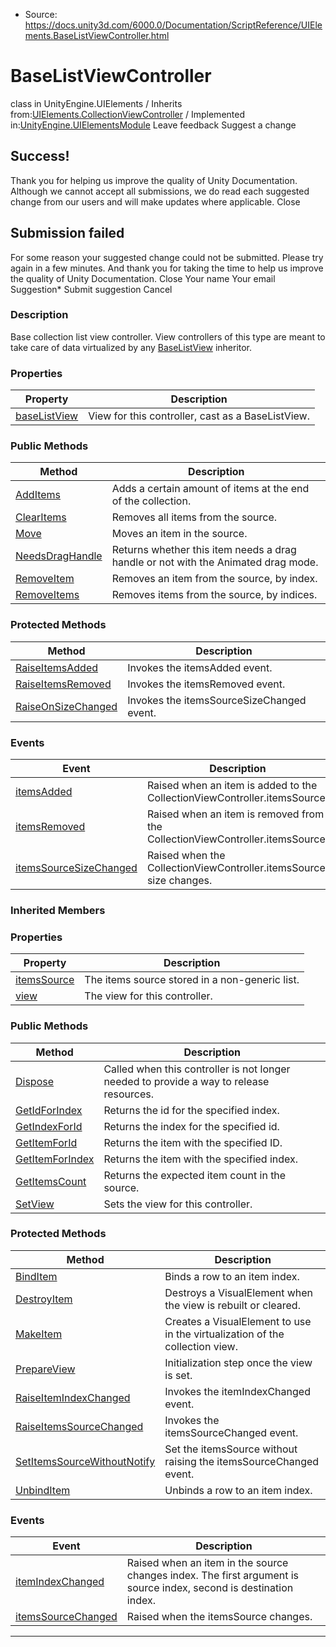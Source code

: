 * Source: https://docs.unity3d.com/6000.0/Documentation/ScriptReference/UIElements.BaseListViewController.html

# BaseListViewController
class in UnityEngine.UIElements
/
Inherits from:[UIElements.CollectionViewController](https://docs.unity3d.com/6000.0/Documentation/ScriptReference/UIElements.CollectionViewController.html)
/
Implemented in:[UnityEngine.UIElementsModule](https://docs.unity3d.com/6000.0/Documentation/ScriptReference/UnityEngine.UIElementsModule.html)
Leave feedback
Suggest a change
## Success!
Thank you for helping us improve the quality of Unity Documentation. Although we cannot accept all submissions, we do read each suggested change from our users and will make updates where applicable.
Close
## Submission failed
For some reason your suggested change could not be submitted. Please <a>try again</a> in a few minutes. And thank you for taking the time to help us improve the quality of Unity Documentation.
Close
Your name Your email Suggestion* Submit suggestion
Cancel
### Description
Base collection list view controller. View controllers of this type are meant to take care of data virtualized by any [BaseListView](https://docs.unity3d.com/6000.0/Documentation/ScriptReference/UIElements.BaseListView.html) inheritor. 
### Properties
Property | Description  
---|---  
[baseListView](https://docs.unity3d.com/6000.0/Documentation/ScriptReference/UIElements.BaseListViewController-baseListView.html) |  View for this controller, cast as a BaseListView.   
### Public Methods
Method | Description  
---|---  
[AddItems](https://docs.unity3d.com/6000.0/Documentation/ScriptReference/UIElements.BaseListViewController.AddItems.html) |  Adds a certain amount of items at the end of the collection.   
[ClearItems](https://docs.unity3d.com/6000.0/Documentation/ScriptReference/UIElements.BaseListViewController.ClearItems.html) |  Removes all items from the source.   
[Move](https://docs.unity3d.com/6000.0/Documentation/ScriptReference/UIElements.BaseListViewController.Move.html) |  Moves an item in the source.   
[NeedsDragHandle](https://docs.unity3d.com/6000.0/Documentation/ScriptReference/UIElements.BaseListViewController.NeedsDragHandle.html) |  Returns whether this item needs a drag handle or not with the Animated drag mode.   
[RemoveItem](https://docs.unity3d.com/6000.0/Documentation/ScriptReference/UIElements.BaseListViewController.RemoveItem.html) |  Removes an item from the source, by index.   
[RemoveItems](https://docs.unity3d.com/6000.0/Documentation/ScriptReference/UIElements.BaseListViewController.RemoveItems.html) |  Removes items from the source, by indices.   
### Protected Methods
Method | Description  
---|---  
[RaiseItemsAdded](https://docs.unity3d.com/6000.0/Documentation/ScriptReference/UIElements.BaseListViewController.RaiseItemsAdded.html) |  Invokes the itemsAdded event.   
[RaiseItemsRemoved](https://docs.unity3d.com/6000.0/Documentation/ScriptReference/UIElements.BaseListViewController.RaiseItemsRemoved.html) |  Invokes the itemsRemoved event.   
[RaiseOnSizeChanged](https://docs.unity3d.com/6000.0/Documentation/ScriptReference/UIElements.BaseListViewController.RaiseOnSizeChanged.html) |  Invokes the itemsSourceSizeChanged event.   
### Events
Event | Description  
---|---  
[itemsAdded](https://docs.unity3d.com/6000.0/Documentation/ScriptReference/UIElements.BaseListViewController-itemsAdded.html) |  Raised when an item is added to the CollectionViewController.itemsSource.   
[itemsRemoved](https://docs.unity3d.com/6000.0/Documentation/ScriptReference/UIElements.BaseListViewController-itemsRemoved.html) |  Raised when an item is removed from the CollectionViewController.itemsSource.   
[itemsSourceSizeChanged](https://docs.unity3d.com/6000.0/Documentation/ScriptReference/UIElements.BaseListViewController-itemsSourceSizeChanged.html) |  Raised when the CollectionViewController.itemsSource size changes.   
### Inherited Members
### Properties
Property | Description  
---|---  
[itemsSource](https://docs.unity3d.com/6000.0/Documentation/ScriptReference/UIElements.CollectionViewController-itemsSource.html) |  The items source stored in a non-generic list.   
[view](https://docs.unity3d.com/6000.0/Documentation/ScriptReference/UIElements.CollectionViewController-view.html) |  The view for this controller.   
### Public Methods
Method | Description  
---|---  
[Dispose](https://docs.unity3d.com/6000.0/Documentation/ScriptReference/UIElements.CollectionViewController.Dispose.html) |  Called when this controller is not longer needed to provide a way to release resources.   
[GetIdForIndex](https://docs.unity3d.com/6000.0/Documentation/ScriptReference/UIElements.CollectionViewController.GetIdForIndex.html) |  Returns the id for the specified index.   
[GetIndexForId](https://docs.unity3d.com/6000.0/Documentation/ScriptReference/UIElements.CollectionViewController.GetIndexForId.html) |  Returns the index for the specified id.   
[GetItemForId](https://docs.unity3d.com/6000.0/Documentation/ScriptReference/UIElements.CollectionViewController.GetItemForId.html) |  Returns the item with the specified ID.   
[GetItemForIndex](https://docs.unity3d.com/6000.0/Documentation/ScriptReference/UIElements.CollectionViewController.GetItemForIndex.html) |  Returns the item with the specified index.   
[GetItemsCount](https://docs.unity3d.com/6000.0/Documentation/ScriptReference/UIElements.CollectionViewController.GetItemsCount.html) |  Returns the expected item count in the source.   
[SetView](https://docs.unity3d.com/6000.0/Documentation/ScriptReference/UIElements.CollectionViewController.SetView.html) |  Sets the view for this controller.   
### Protected Methods
Method | Description  
---|---  
[BindItem](https://docs.unity3d.com/6000.0/Documentation/ScriptReference/UIElements.CollectionViewController.BindItem.html) |  Binds a row to an item index.   
[DestroyItem](https://docs.unity3d.com/6000.0/Documentation/ScriptReference/UIElements.CollectionViewController.DestroyItem.html) |  Destroys a VisualElement when the view is rebuilt or cleared.   
[MakeItem](https://docs.unity3d.com/6000.0/Documentation/ScriptReference/UIElements.CollectionViewController.MakeItem.html) |  Creates a VisualElement to use in the virtualization of the collection view.   
[PrepareView](https://docs.unity3d.com/6000.0/Documentation/ScriptReference/UIElements.CollectionViewController.PrepareView.html) |  Initialization step once the view is set.   
[RaiseItemIndexChanged](https://docs.unity3d.com/6000.0/Documentation/ScriptReference/UIElements.CollectionViewController.RaiseItemIndexChanged.html) |  Invokes the itemIndexChanged event.   
[RaiseItemsSourceChanged](https://docs.unity3d.com/6000.0/Documentation/ScriptReference/UIElements.CollectionViewController.RaiseItemsSourceChanged.html) |  Invokes the itemsSourceChanged event.   
[SetItemsSourceWithoutNotify](https://docs.unity3d.com/6000.0/Documentation/ScriptReference/UIElements.CollectionViewController.SetItemsSourceWithoutNotify.html) |  Set the itemsSource without raising the itemsSourceChanged event.   
[UnbindItem](https://docs.unity3d.com/6000.0/Documentation/ScriptReference/UIElements.CollectionViewController.UnbindItem.html) |  Unbinds a row to an item index.   
### Events
Event | Description  
---|---  
[itemIndexChanged](https://docs.unity3d.com/6000.0/Documentation/ScriptReference/UIElements.CollectionViewController-itemIndexChanged.html) |  Raised when an item in the source changes index. The first argument is source index, second is destination index.   
[itemsSourceChanged](https://docs.unity3d.com/6000.0/Documentation/ScriptReference/UIElements.CollectionViewController-itemsSourceChanged.html) |  Raised when the itemsSource changes.   
* * *
